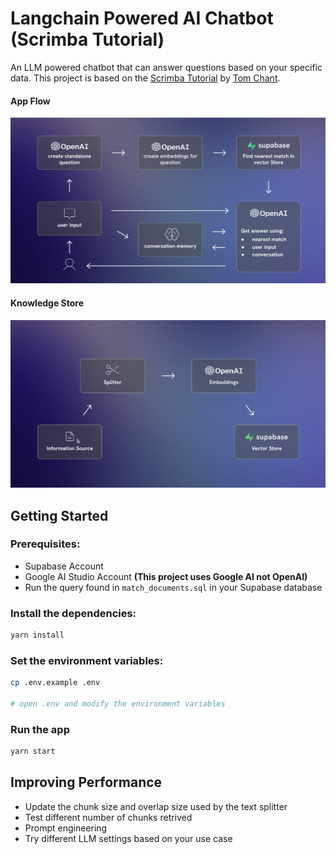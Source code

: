 # Langchain Powered AI Chatbot (Scrimba Tutorial)

An LLM powered chatbot that can answer questions based on your specific data.
This project is based on the [Scrimba Tutorial](https://v2.scrimba.com/the-official-langchainjs-course-c02t) by [Tom Chant](https://v2.scrimba.com/@DoubleNemesis).

#### App Flow

![App Flow](./assets/app-flow.png)

#### Knowledge Store

![Knowledge Store](./assets/knowledge-store.png)

## Getting Started

### Prerequisites:

- Supabase Account
- Google AI Studio Account **(This project uses Google AI not OpenAI)**
- Run the query found in `match_documents.sql` in your Supabase database

### Install the dependencies:

```bash
yarn install
```

### Set the environment variables:

```bash
cp .env.example .env

# open .env and modify the environment variables
```

### Run the app

```bash
yarn start
```

## Improving Performance

- Update the chunk size and overlap size used by the text splitter
- Test different number of chunks retrived
- Prompt engineering
- Try different LLM settings based on your use case
